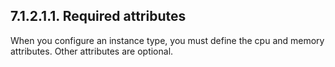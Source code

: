## 7.1.2.1.1. Required attributes

When you configure an instance type, you must define the cpu and memory attributes. Other attributes are optional.

<!-- image -->

